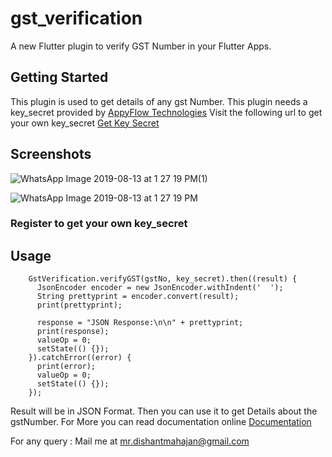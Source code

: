 # gst_verification

A new Flutter plugin to verify GST Number in your Flutter Apps.

## Getting Started

This plugin is used to get details of any gst Number. This plugin needs a key_secret provided by [AppyFlow Technologies](https://appyflow.in/verify-gst/)
Visit the following url to get your own key_secret
[Get Key Secret](https://appyflow.in/verify-gst/#getAPI)

## Screenshots

![WhatsApp Image 2019-08-13 at 1 27 19 PM(1)](https://user-images.githubusercontent.com/25786428/62924708-4af51880-bdce-11e9-8e69-7a7dd003e952.jpeg)

![WhatsApp Image 2019-08-13 at 1 27 19 PM](https://user-images.githubusercontent.com/25786428/62924706-49c3eb80-bdce-11e9-9331-80cb56e70d53.jpeg)



### Register to get your own key_secret


## Usage
```
    GstVerification.verifyGST(gstNo, key_secret).then((result) {
      JsonEncoder encoder = new JsonEncoder.withIndent('  ');
      String prettyprint = encoder.convert(result);
      print(prettyprint);

      response = "JSON Response:\n\n" + prettyprint;
      print(response);
      valueOp = 0;
      setState(() {});
    }).catchError((error) {
      print(error);
      valueOp = 0;
      setState(() {});
    }); 

```

Result will be in JSON Format. Then you can use it to get Details about the gstNumber. For More you can read documentation online
[Documentation](https://appyflow.in/verify-gst/#docs)

For any query :
Mail me at mr.dishantmahajan@gmail.com